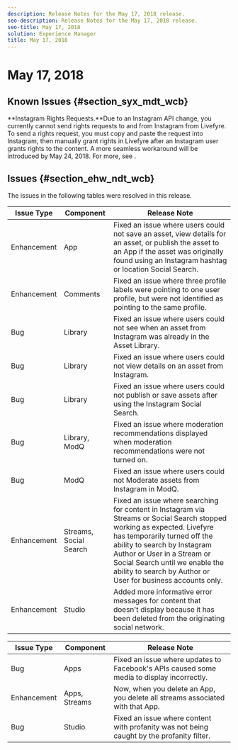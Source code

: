 ```yaml
---
description: Release Notes for the May 17, 2018 release.
seo-description: Release Notes for the May 17, 2018 release.
seo-title: May 17, 2018
solution: Experience Manager
title: May 17, 2018
---
```


# May 17, 2018

## Known Issues {#section_syx_mdt_wcb}

**Instagram Rights Requests.**Due to an Instagram API change, you currently cannot send rights requests to and from Instagram from Livefyre. To send a rights request, you must copy and paste the request into Instagram, then manually grant rights in Livefyre after an Instagram user grants rights to the content. A more seamless workaround will be introduced by May 24, 2018. For more, see [](c_anouncements.md#c_anouncements).

## Issues {#section_ehw_ndt_wcb}

The issues in the following tables were resolved in this release.

<table id="table_jjd_5p2_wdb"> 
 <title>Production Release</title> 
 <tgroup cols="3"> 
  <colspec colnum="1" colname="col1" /> 
  <colspec colnum="2" colname="col2" /> 
  <colspec colnum="3" colname="col3" /> 
  <thead> 
   <tr> 
    <th class="entry"> <b>Issue Type</b> </th> 
    <th class="entry"> <b>Component</b> </th> 
    <th class="entry"> <b>Release Note</b> </th> 
   </tr> 
  </thead> 
  <tbody> 
   <tr> 
    <td>Enhancement</td> 
    <td>App</td> 
    <td>Fixed an issue where users could not save an asset, view details for an asset, or publish the asset to an App if the asset was originally found using an Instagram hashtag or location Social Search.</td> 
   </tr> 
   <tr> 
    <td>Enhancement</td> 
    <td>Comments</td> 
    <td>Fixed an issue where three profile labels were pointing to one user profile, but were not identified as pointing to the same profile.</td> 
   </tr> 
   <tr> 
    <td>Bug</td> 
    <td>Library</td> 
    <td>Fixed an issue where users could not see when an asset from Instagram was already in the Asset Library.</td> 
   </tr> 
   <tr> 
    <td>Bug</td> 
    <td>Library</td> 
    <td>Fixed an issue where users could not view details on an asset from Instagram.</td> 
   </tr> 
   <tr> 
    <td>Bug</td> 
    <td>Library</td> 
    <td>Fixed an issue where users could not publish or save assets after using the Instagram Social Search.</td> 
   </tr> 
   <tr> 
    <td>Bug</td> 
    <td>Library, ModQ</td> 
    <td>Fixed an issue where moderation recommendations displayed when moderation recommendations were not turned on.</td> 
   </tr> 
   <tr> 
    <td>Bug</td> 
    <td>ModQ</td> 
    <td>Fixed an issue where users could not Moderate assets from Instagram in ModQ.</td> 
   </tr> 
   <tr> 
    <td>Enhancement</td> 
    <td>Streams, Social Search</td> 
    <td>Fixed an issue where searching for content in Instagram via Streams or Social Search stopped working as expected. Livefyre has temporarily turned off the ability to search by Instagram Author or User in a Stream or Social Search until we enable the ability to search by Author or User for business accounts only.</td> 
   </tr> 
   <tr> 
    <td>Enhancement</td> 
    <td>Studio</td> 
    <td>Added more informative error messages for content that doesn't display because it has been deleted from the originating social network.</td> 
   </tr> 
  </tbody> 
 </tgroup> 
</table>


<table id="table_sxh_tp2_wdb"> 
 <title>UAT Release</title> 
 <tgroup cols="3"> 
  <colspec colnum="1" colname="col1" /> 
  <colspec colnum="2" colname="col2" /> 
  <colspec colnum="3" colname="col3" /> 
  <thead> 
   <tr> 
    <th class="entry"> <b>Issue Type</b> </th> 
    <th class="entry"> <b>Component</b> </th> 
    <th class="entry"> <b>Release Note</b> </th> 
   </tr> 
  </thead> 
  <tbody> 
   <tr> 
    <td>Bug</td> 
    <td>Apps</td> 
    <td>Fixed an issue where updates to Facebook's APIs caused some media to display incorrectly.</td> 
   </tr> 
   <tr> 
    <td>Enhancement</td> 
    <td>Apps, Streams</td> 
    <td>Now, when you delete an App, you delete all streams associated with that App.</td> 
   </tr> 
   <tr> 
    <td>Bug</td> 
    <td>Studio</td> 
    <td>Fixed an issue where content with profanity was not being caught by the profanity filter.</td> 
   </tr> 
  </tbody> 
 </tgroup> 
</table>

